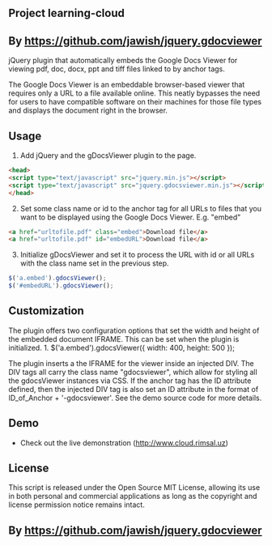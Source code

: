 ## Project learning-cloud
## By https://github.com/jawish/jquery.gdocviewer 
jQuery plugin that automatically embeds the Google Docs Viewer for viewing pdf, doc, docx, ppt and tiff files linked to by anchor tags.

The Google Docs Viewer is an embeddable browser-based viewer that requires only a URL to a file available online. This neatly bypasses the need for users to have compatible software on their machines for those file types and displays the document right in the browser.

## Usage

1. Add jQuery and the gDocsViewer plugin to the page.
```html
<head>
<script type="text/javascript" src="jquery.min.js"></script>
<script type="text/javascript" src="jquery.gdocsviewer.min.js"></script>
</head>
```

2. Set some class name or id to the anchor tag for all URLs to files that you want to be displayed using the Google Docs Viewer. E.g. "embed"
```html
<a href="urltofile.pdf" class="embed">Download file</a>
<a href="urltofile.pdf" id="embedURL">Download file</a>
```

3. Initialize gDocsViewer and set it to process the URL with id or all URLs with the class name set in the previous step.
```js
$('a.embed').gdocsViewer();
$('#embedURL').gdocsViewer();
```

## Customization

The plugin offers two configuration options that set the width and height of the embedded document IFRAME. This can be set when the plugin is initialized.
1.
$('a.embed').gdocsViewer({ width: 400, height: 500 });

The plugin inserts a the IFRAME for the viewer inside an injected DIV. The DIV tags all carry the class name "gdocsviewer", which allow for styling all the gdocsViewer instances via CSS. If the anchor tag has the ID attribute defined, then the injected DIV tag is also set an ID attribute in the format of ID_of_Anchor + '-gdocsviewer'. See the demo source code for more details.

## Demo
- Check out the live demonstration (http://www.cloud.rimsal.uz)

## License
This script is released under the Open Source MIT License, allowing its use in both personal and commercial applications as long as the copyright and license permission notice remains intact.
## By https://github.com/jawish/jquery.gdocviewer
